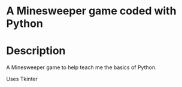 # A Minesweeper game coded with Python #

# Description #
A Minesweeper game to help teach me the basics of Python.

Uses Tkinter
